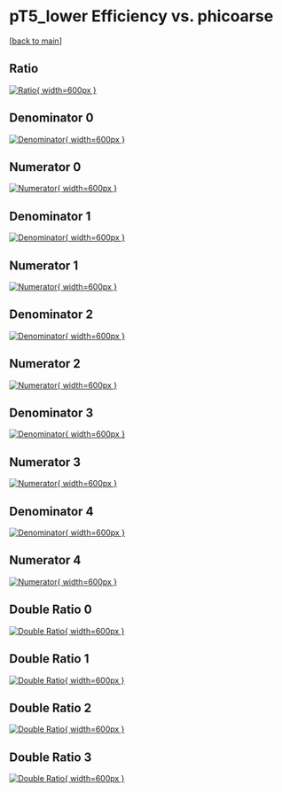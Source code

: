 # pT5_lower Efficiency vs. phicoarse

[[back to main](./)]



## Ratio

[![Ratio](../mtv/var/pT5_lower_base_11_0_eff_phicoarse.png){ width=600px }](../mtv/var/pT5_lower_base_11_0_eff_phicoarse.pdf)

## Denominator 0

[![Denominator](../mtv/den/pT5_lower_base_11_0_eff_phicoarse_den0.png){ width=600px }](../mtv/den/pT5_lower_base_11_0_eff_phicoarse_den0.pdf)

## Numerator 0

[![Numerator](../mtv/num/pT5_lower_base_11_0_eff_phicoarse_num0.png){ width=600px }](../mtv/num/pT5_lower_base_11_0_eff_phicoarse_num0.pdf)

## Denominator 1

[![Denominator](../mtv/den/pT5_lower_base_11_0_eff_phicoarse_den1.png){ width=600px }](../mtv/den/pT5_lower_base_11_0_eff_phicoarse_den1.pdf)

## Numerator 1

[![Numerator](../mtv/num/pT5_lower_base_11_0_eff_phicoarse_num1.png){ width=600px }](../mtv/num/pT5_lower_base_11_0_eff_phicoarse_num1.pdf)

## Denominator 2

[![Denominator](../mtv/den/pT5_lower_base_11_0_eff_phicoarse_den2.png){ width=600px }](../mtv/den/pT5_lower_base_11_0_eff_phicoarse_den2.pdf)

## Numerator 2

[![Numerator](../mtv/num/pT5_lower_base_11_0_eff_phicoarse_num2.png){ width=600px }](../mtv/num/pT5_lower_base_11_0_eff_phicoarse_num2.pdf)

## Denominator 3

[![Denominator](../mtv/den/pT5_lower_base_11_0_eff_phicoarse_den3.png){ width=600px }](../mtv/den/pT5_lower_base_11_0_eff_phicoarse_den3.pdf)

## Numerator 3

[![Numerator](../mtv/num/pT5_lower_base_11_0_eff_phicoarse_num3.png){ width=600px }](../mtv/num/pT5_lower_base_11_0_eff_phicoarse_num3.pdf)

## Denominator 4

[![Denominator](../mtv/den/pT5_lower_base_11_0_eff_phicoarse_den4.png){ width=600px }](../mtv/den/pT5_lower_base_11_0_eff_phicoarse_den4.pdf)

## Numerator 4

[![Numerator](../mtv/num/pT5_lower_base_11_0_eff_phicoarse_num4.png){ width=600px }](../mtv/num/pT5_lower_base_11_0_eff_phicoarse_num4.pdf)

## Double Ratio 0

[![Double Ratio](../mtv/ratio/pT5_lower_base_11_0_eff_phicoarse_ratio0.png){ width=600px }](../mtv/ratio/pT5_lower_base_11_0_eff_phicoarse_ratio0.pdf)

## Double Ratio 1

[![Double Ratio](../mtv/ratio/pT5_lower_base_11_0_eff_phicoarse_ratio1.png){ width=600px }](../mtv/ratio/pT5_lower_base_11_0_eff_phicoarse_ratio1.pdf)

## Double Ratio 2

[![Double Ratio](../mtv/ratio/pT5_lower_base_11_0_eff_phicoarse_ratio2.png){ width=600px }](../mtv/ratio/pT5_lower_base_11_0_eff_phicoarse_ratio2.pdf)

## Double Ratio 3

[![Double Ratio](../mtv/ratio/pT5_lower_base_11_0_eff_phicoarse_ratio3.png){ width=600px }](../mtv/ratio/pT5_lower_base_11_0_eff_phicoarse_ratio3.pdf)

